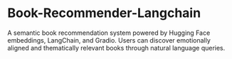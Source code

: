 # Book-Recommender-Langchain
A semantic book recommendation system powered by Hugging Face embeddings, LangChain, and Gradio. Users can discover emotionally aligned and thematically relevant books through natural language queries.
